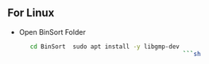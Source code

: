 ## For Linux
- Open BinSort Folder
  ```sh
     cd BinSort  sudo apt install -y libgmp-dev
                                                ```sh
  
